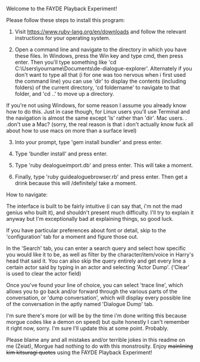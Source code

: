 Welcome to the FAYDE Playback Experiment!

Please follow these steps to install this program:

1) Visit https://www.ruby-lang.org/en/downloads and follow the relevant instructions for your operating system.

2) Open a command line and navigate to the directory in which you have these files. In Windows, press the Win key and type cmd, then press enter. Then you'll type something like 'cd C:\Users\yourname\Documents\de-dialogue-explorer'. Alternately if you don't want to type all that (i for one was too nervous when i first used the command line) you can use 'dir' to display the contents (including folders) of the current directory, 'cd foldername' to navigate to that folder, and 'cd ..' to move up a directory.

If you're not using Windows, for some reason I assume you already know how to do this. Just in case though, for Linux users you'll use Terminal and the navigation is almost the same except 'ls' rather than 'dir'. Mac users. . .don't use a Mac? (sorry, the real reason is that i don't actually know fuck all about how to use macs on more than a surface level)

3) Into your prompt, type 'gem install bundler' and press enter.

4) Type 'bundler install' and press enter.

5) Type 'ruby dealogueimport.db' and press enter. This will take a moment.

6) Finally, type 'ruby guidealoguebrowser.rb' and press enter. Then get a drink because this will /definitely/ take a moment.

How to navigate:

The interface is built to be fairly intuitive (i can say that, i'm not the mad genius who built it), and shouldn't present much difficulty. I'll try to explain it anyway but I'm exceptionally bad at explaining things, so good luck. 

If you have particular preferences about font or detail, skip to the 'configuration' tab for a moment and figure those out.

In the 'Search' tab, you can enter a search query and select how specific you would like it to be, as well as filter by the character/item/voice in Harry's head that said it. You can also skip the query entirely and get every line a certain actor said by typing in an actor and selecting 'Actor Dump'. ('Clear' is used to clear the actor field)

Once you've found your line of choice, you can select 'trace line', which allows you to go back and/or forward through the various parts of the conversation, or 'dump conversation', which will display every possible line of the conversation in the aptly named 'Dialogue Dump' tab.

I'm sure there's more (or will be by the time i'm done writing this because morgue codes like a demon on speed) but quite honestly I can't remember it right now, sorry. I'm sure I'll update this at some point. Probably.

Please blame any and all mistakes and/or terrible jokes in this readme on me (Zeiat), Morgue had nothing to do with this monstrosity. Enjoy <s>mainlining kim kitsuragi quotes</s> using the FAYDE Playback Experiment!